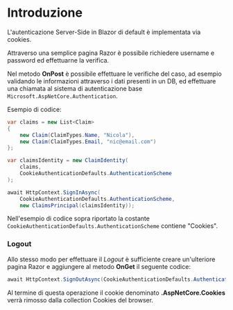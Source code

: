 # Introduzione

L'autenticazione Server-Side in Blazor di default è implementata via cookies.

Attraverso una semplice pagina Razor è possibile richiedere username e password ed effettuarne la verifica.

Nel metodo **OnPost** è possibile effettuare le verifiche del caso, ad esempio validando le informazioni attraverso i dati presenti in un DB, ed effettuare una chiamata al sistema di autenticazione base `Microsoft.AspNetCore.Authentication`.

Esempio di codice:

```c#
var claims = new List<Claim>
{
    new Claim(ClaimTypes.Name, "Nicola"),
    new Claim(ClaimTypes.Email, "nic@email.com")
};

var claimsIdentity = new ClaimIdentity(
	claims,
    CookieAuthenticationDefaults.AuthenticationScheme
);

await HttpContext.SignInAsync(
	CookieAuthenticationDefaults.AuthenticationScheme,
	new ClaimsPrincipal(claimsIdentity));

```

Nell'esempio di codice sopra riportato la costante `CookieAuthenticationDefaults.AuthenticationScheme` contiene "Cookies".

### Logout

Allo stesso modo per effettuare il _Logout_ è sufficiente creare un'ulteriore pagina Razor e aggiungere al metodo **OnGet** il seguente codice:

```csharp
await HttpContext.SignOutAsync(CookieAuthenticationDefaults.AuthenticationScheme);
```

Al termine di questa operazione il cookie denominato **.AspNetCore.Cookies** verrà rimosso dalla collection Cookies del browser.

